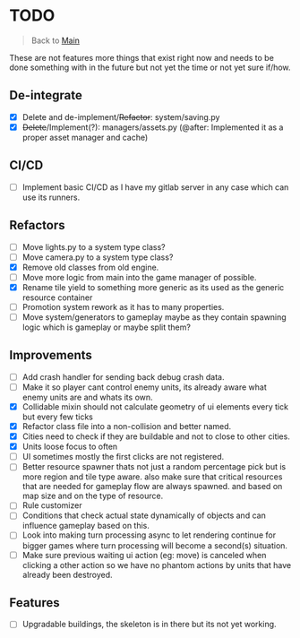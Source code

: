 # TODO

> Back to [Main](README.md)

These are not features more things that exist right now and needs to be done something with in the future but not yet the time or not yet sure if/how.

## De-integrate

- [x] Delete and de-implement/~~Refactor~~: system/saving.py
- [x] ~~Delete~~/Implement(?): managers/assets.py (@after: Implemented it as a proper asset manager and cache)

## CI/CD

- [ ] Implement basic CI/CD as I have my gitlab server in any case which can use its runners.

## Refactors

- [ ] Move lights.py to a system type class?
- [ ] Move camera.py to a system type class?
- [x] Remove old classes from old engine.
- [ ] Move more logic from main into the game manager of possible.
- [x] Rename tile yield to something more generic as its used as the generic resource container
- [ ] Promotion system rework as it has to many properties.
- [ ] Move system/generators to gameplay maybe as they contain spawning logic which is gameplay or maybe split them?

## Improvements

- [ ] Add crash handler for sending back debug crash data.
- [ ] Make it so player cant control enemy units, its already aware what enemy units are and whats its own.
- [x] Collidable mixin should not calculate geometry of ui elements every tick but every few ticks
- [x] Refactor class file into a non-collision and better named.
- [x] Cities need to check if they are buildable and not to close to other cities.
- [x] Units loose focus to often
- [ ] UI sometimes mostly the first clicks are not registered.
- [ ] Better resource spawner thats not just a random percentage pick but is more region and tile type aware. also make sure that critical resources that are needed for gameplay flow are always spawned. and based on map size and on the type of resource.
- [ ] Rule customizer
- [ ] Conditions that check actual state dynamically of objects and can influence gameplay based on this.
- [ ] Look into making turn processing async to let rendering continue for bigger games where turn processing will become a second(s) situation.
- [ ] Make sure previous waiting ui action (eg: move) is canceled when clicking a other action so we have no phantom actions by units that have already been destroyed.

## Features

- [ ] Upgradable buildings, the skeleton is in there but its not yet working.
